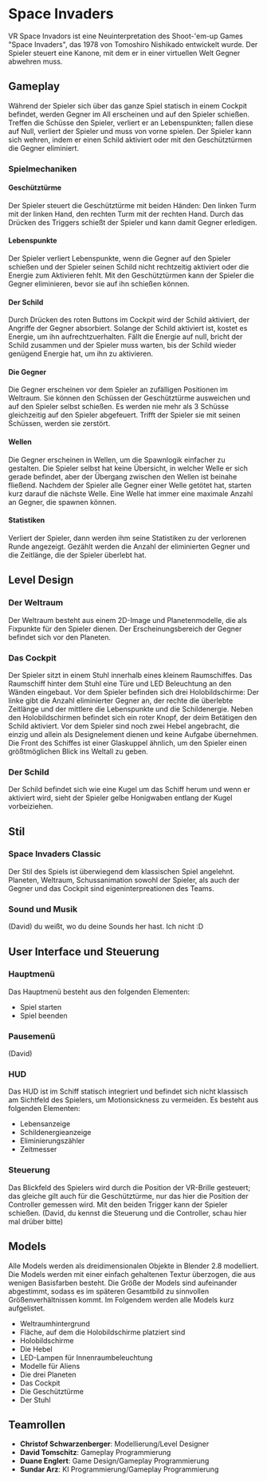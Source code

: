 # Space Invaders
VR Space Invadors ist eine Neuinterpretation des Shoot-'em-up Games "Space Invaders", das 1978 von Tomoshiro Nishikado entwickelt wurde. Der Spieler steuert eine Kanone, mit dem er in einer virtuellen Welt Gegner abwehren muss.

## Gameplay
Während der Spieler sich über das ganze Spiel statisch in einem Cockpit befindet, werden Gegner im All erscheinen und auf den Spieler schießen. Treffen die Schüsse den Spieler, verliert er an Lebenspunkten; fallen diese auf Null, verliert der Spieler und muss von vorne spielen. Der Spieler kann sich wehren, indem er einen Schild aktiviert oder mit den Geschütztürmen die Gegner eliminiert. 

### Spielmechaniken

#### Geschütztürme
Der Spieler steuert die Geschütztürme mit beiden Händen: Den linken Turm mit der linken Hand, den rechten Turm mit der rechten Hand. Durch das Drücken des Triggers schießt der Spieler und kann damit Gegner erledigen.

#### Lebenspunkte
Der Spieler verliert Lebenspunkte, wenn die Gegner auf den Spieler schießen und der Spieler seinen Schild nicht rechtzeitig aktiviert oder die Energie zum Aktivieren fehlt. Mit den Geschütztürmen kann der Spieler die Gegner eliminieren, bevor sie auf ihn schießen können. 

#### Der Schild
Durch Drücken des roten Buttons im Cockpit wird der Schild aktiviert, der Angriffe der Gegner absorbiert. Solange der Schild aktiviert ist, kostet es Energie, um ihn aufrechtzuerhalten. Fällt die Energie auf null, bricht der Schild zusammen und der Spieler muss warten, bis der Schild wieder genügend Energie hat, um ihn zu aktivieren.

#### Die Gegner
Die Gegner erscheinen vor dem Spieler an zufälligen Positionen im Weltraum. Sie können den Schüssen der Geschütztürme ausweichen und auf den Spieler selbst schießen. Es werden nie mehr als 3 Schüsse gleichzeitig auf den Spieler abgefeuert. Trifft der Spieler sie mit seinen Schüssen, werden sie zerstört.

#### Wellen
Die Gegner erscheinen in Wellen, um die Spawnlogik einfacher zu gestalten. Die Spieler selbst hat keine Übersicht, in welcher Welle er sich gerade befindet, aber der Übergang zwischen den Wellen ist beinahe fließend. Nachdem der Spieler alle Gegner einer Welle getötet hat, starten kurz darauf die nächste Welle. Eine Welle hat immer eine maximale Anzahl an Gegner, die spawnen können.

#### Statistiken
Verliert der Spieler, dann werden ihm seine Statistiken zu der verlorenen Runde angezeigt. Gezählt werden die Anzahl der eliminierten Gegner und die Zeitlänge, die der Spieler überlebt hat.

## Level Design

### Der Weltraum
Der Weltraum besteht aus einem 2D-Image und Planetenmodelle, die als Fixpunkte für den Spieler dienen. Der Erscheinungsbereich der Gegner befindet sich vor den Planeten.

### Das Cockpit
Der Spieler sitzt in einem Stuhl innerhalb eines kleinem Raumschiffes. Das Raumschiff hinter dem Stuhl eine Türe und LED Beleuchtung an den Wänden eingebaut. Vor dem Spieler befinden sich drei Holobildschirme: Der linke gibt die Anzahl eliminierter Gegner an, der rechte die überlebte Zeitlänge und der mittlere die Lebenspunkte und die Schildenergie. Neben den Holobildschirmen befindet sich ein roter Knopf, der deim Betätigen den Schild aktiviert. Vor dem Spieler sind noch zwei Hebel angebracht, die einzig und allein als Designelement dienen und keine Aufgabe übernehmen. Die Front des Schiffes ist einer Glaskuppel ähnlich, um den Spieler einen größtmöglichen Blick ins Weltall zu geben.

### Der Schild
Der Schild befindet sich wie eine Kugel um das Schiff herum und wenn er aktiviert wird, sieht der Spieler gelbe Honigwaben entlang der Kugel vorbeiziehen.

## Stil

### Space Invaders Classic
Der Stil des Spiels ist überwiegend dem klassischen Spiel angelehnt. Planeten, Weltraum, Schussanimation sowohl der Spieler, als auch der Gegner und das Cockpit sind eigeninterpreationen des Teams.

### Sound und Musik 
(David) du weißt, wo du deine Sounds her hast. Ich nicht :D

## User Interface und Steuerung

### Hauptmenü
Das Hauptmenü besteht aus den folgenden Elementen:
- Spiel starten
- Spiel beenden 

### Pausemenü
(David)

### HUD
Das HUD ist im Schiff statisch integriert und befindet sich nicht klassisch am Sichtfeld des Spielers, um Motionsickness zu vermeiden. Es besteht aus folgenden Elementen:
- Lebensanzeige
- Schildenergieanzeige
- Eliminierungszähler
- Zeitmesser

### Steuerung
Das Blickfeld des Spielers wird durch die Position der VR-Brille gesteuert; das gleiche gilt auch für die Geschütztürme, nur das hier die Position der Controller gemessen wird. Mit den beiden Trigger kann der Spieler schießen. (David, du kennst die Steuerung und die Controller, schau hier mal drüber bitte)

## Models
Alle Models werden als dreidimensionalen Objekte in Blender 2.8 modelliert. Die Models
werden mit einer einfach gehaltenen Textur überzogen, die aus wenigen Basisfarben
besteht. Die Größe der Models sind aufeinander abgestimmt, sodass es im späteren
Gesamtbild zu sinnvollen Größenverhältnissen kommt. Im Folgendem werden alle Models
kurz aufgelistet.

- Weltraumhintergrund
- Fläche, auf dem die Holobildschirme platziert sind
- Holobildschirme
- Die Hebel
- LED-Lampen für Innenraumbeleuchtung
- Modelle für Aliens
- Die drei Planeten
- Das Cockpit
- Die Geschütztürme
- Der Stuhl

## Teamrollen
- **Christof Schwarzenberger**: Modellierung/Level Designer
- **David Tomschitz**: Gameplay Programmierung
- **Duane Englert**: Game Design/Gameplay Programmierung
- **Sundar Arz**: KI Programmierung/Gameplay Programmierung
